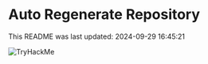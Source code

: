 # Auto Regenerate Repository

This README was last updated: 2024-09-29 16:45:21

 ![TryHackMe](https://tryhackme.com/badge/533634)